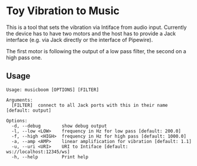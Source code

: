 # Toy Vibration to Music

This is a tool that sets the vibration via Intiface from audio input. Currently
the device has to have two motors and the host has to provide a Jack interface
(e.g. via Jack directly or the interface of Pipewire).

The first motor is following the output of a low pass filter, the second on a
high pass one.

## Usage

```
Usage: musicboom [OPTIONS] [FILTER]

Arguments:
  [FILTER]  connect to all Jack ports with this in their name [default: output]

Options:
  -d, --debug        show debug output
  -l, --low <LOW>    frequency in Hz for low pass [default: 200.0]
  -f, --high <HIGH>  frequency in Hz for high pass [default: 1000.0]
  -a, --amp <AMP>    linear amplification for vibration [default: 1.1]
  -u, --uri <URI>    URI to Intiface [default: ws://localhost:12345/ws]
  -h, --help         Print help
```